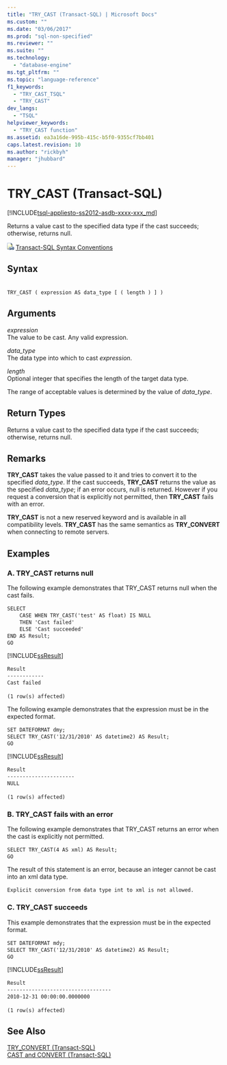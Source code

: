```yaml
---
title: "TRY_CAST (Transact-SQL) | Microsoft Docs"
ms.custom: ""
ms.date: "03/06/2017"
ms.prod: "sql-non-specified"
ms.reviewer: ""
ms.suite: ""
ms.technology: 
  - "database-engine"
ms.tgt_pltfrm: ""
ms.topic: "language-reference"
f1_keywords: 
  - "TRY_CAST_TSQL"
  - "TRY_CAST"
dev_langs: 
  - "TSQL"
helpviewer_keywords: 
  - "TRY_CAST function"
ms.assetid: ea3a16de-995b-415c-b5f0-9355cf7bb401
caps.latest.revision: 10
ms.author: "rickbyh"
manager: "jhubbard"
---
```

# TRY_CAST (Transact-SQL)
[!INCLUDE[tsql-appliesto-ss2012-asdb-xxxx-xxx_md](../../relational-databases/databases/includes/tsql-appliesto-ss2012-asdb-xxxx-xxx-md.md)]

  Returns a value cast to the specified data type if the cast succeeds; otherwise, returns null.  
  
 ![Topic link icon](../../database-engine/configure/windows/media/topic-link.gif "Topic link icon") [Transact-SQL Syntax Conventions](../Topic/Transact-SQL%20Syntax%20Conventions%20\(Transact-SQL\).md)  
  
## Syntax  
  
```  
  
TRY_CAST ( expression AS data_type [ ( length ) ] )  
```  
  
## Arguments  
 *expression*  
 The value to be cast. Any valid expression.  
  
 *data_type*  
 The data type into which to cast *expression*.  
  
 *length*  
 Optional integer that specifies the length of the target data type.  
  
 The range of acceptable values is determined by the value of *data_type*.  
  
## Return Types  
 Returns a value cast to the specified data type if the cast succeeds; otherwise, returns null.  
  
## Remarks  
 **TRY_CAST** takes the value passed to it and tries to convert it to the specified *data_type*. If the cast succeeds, **TRY_CAST** returns the value as the specified *data_type*; if an error occurs, null is returned. However if you request a conversion that is explicitly not permitted, then **TRY_CAST** fails with an error.  
  
 **TRY_CAST** is not a new reserved keyword and is available in all compatibility levels. **TRY_CAST** has the same semantics as **TRY_CONVERT** when connecting to remote servers.  
  
## Examples  
  
### A. TRY_CAST returns null  
 The following example demonstrates that TRY_CAST returns null when the cast fails.  
  
```tsql  
SELECT   
    CASE WHEN TRY_CAST('test' AS float) IS NULL   
    THEN 'Cast failed'  
    ELSE 'Cast succeeded'  
END AS Result;  
GO  
```  
  
 [!INCLUDE[ssResult](../../relational-databases/includes/ssresult-md.md)]  
  
```  
Result  
------------  
Cast failed  
  
(1 row(s) affected)  
```  
  
 The following example demonstrates that the expression must be in the expected format.  
  
```tsql  
SET DATEFORMAT dmy;  
SELECT TRY_CAST('12/31/2010' AS datetime2) AS Result;  
GO  
```  
  
 [!INCLUDE[ssResult](../../relational-databases/includes/ssresult-md.md)]  
  
```  
Result  
----------------------  
NULL  
  
(1 row(s) affected)  
```  
  
### B. TRY_CAST fails with an error  
 The following example demonstrates that TRY_CAST returns an error when the cast is explicitly not permitted.  
  
```tsql  
SELECT TRY_CAST(4 AS xml) AS Result;  
GO  
```  
  
 The result of this statement is an error, because an integer cannot be cast into an xml data type.  
  
```  
Explicit conversion from data type int to xml is not allowed.  
```  
  
### C. TRY_CAST succeeds  
 This example demonstrates that the expression must be in the expected format.  
  
```  
SET DATEFORMAT mdy;  
SELECT TRY_CAST('12/31/2010' AS datetime2) AS Result;  
GO  
```  
  
 [!INCLUDE[ssResult](../../relational-databases/includes/ssresult-md.md)]  
  
```  
Result  
----------------------------------  
2010-12-31 00:00:00.0000000  
  
(1 row(s) affected)  
```  
  
## See Also  
 [TRY_CONVERT &#40;Transact-SQL&#41;](../../t-sql/functions/try-convert-transact-sql.md)   
 [CAST and CONVERT &#40;Transact-SQL&#41;](../../t-sql/functions/cast-and-convert-transact-sql.md)  
  
  